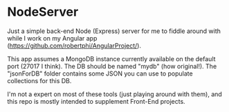 # NodeServer
Just a simple back-end Node (Express) server for me to fiddle around with while I work on my Angular app (https://github.com/robertphi/AngularProject/).

This app assumes a MongoDB instance currently available on the default port (27017 I think). The DB should be named "mydb" (how original!). The "jsonForDB" folder contains some JSON you can use to populate collections for this DB. 

I'm not a expert on most of these tools (just playing around with them), and this repo is mostly intended to supplement Front-End projects. 
